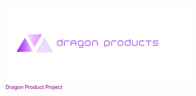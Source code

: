 <img src="./logo.png" align="right" />

<span style="color: purple"> 
Dragon Product Project
</span>